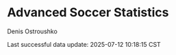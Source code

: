 # Advanced Soccer Statistics
Denis Ostroushko

<!-- gfm -->

Last successful data update: 2025-07-12 10:18:15 CST
